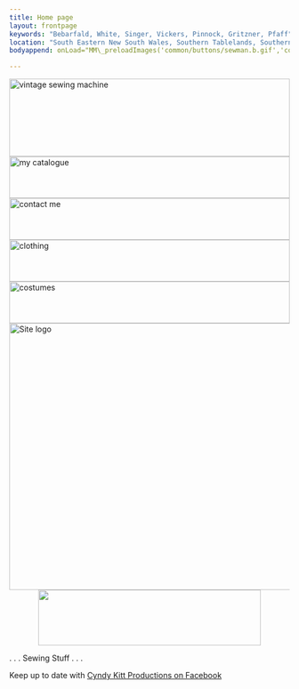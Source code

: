 ```yaml
---
title: Home page
layout: frontpage
keywords: "Bebarfald, White, Singer, Vickers, Pinnock, Gritzner, Pfaff"
location: "South Eastern New South Wales, Southern Tablelands, Southern Highlands, Goulburn, New South Wales, Australia.  Custom clothing and costume.  Craft accesories "
bodyappend: onLoad="MM\_preloadImages('common/buttons/sewman.b.gif','common/buttons/clothing.b.gif','common/buttons/costume.b.gif','common/buttons/cat.b.gif')"

---
```

<div class="container justify-content-center">
<div class="row">
<div class="col-3 py-0">
<div class="row">
<div class="col-12 mb-1">
<a href="{{ "machines" }}" onMouseOut="MM_swapImgRestore()" onMouseOver="MM_swapImage('sewing machine','','{{ "assets/buttons/sm.b.gif" | relative_url }}',1)"><img class="img-fluid" alt="vintage sewing machine" name="sewing machine" border="0" src="{{ "assets/buttons/sm.a.gif" |relative_url }}" width="100%" height="140"></a>
</div><!-- end inner col -->
<div class="col-12 mb-1">
<a href="{{ "pricelist" }}" onMouseOut="MM_swapImgRestore()" onMouseOver="MM_swapImage('catalogue','','{{ "assets/buttons/cat.b.gif" | relative_url }}',1)"><img class="img-fluid" alt="my catalogue" name="catalogue" border="0" src="{{ "assets/buttons/cat.a.gif" |relative_url }}" width="100%" height="75"></a>
</div><!-- end inner col -->
<div class="col-12 mb-1">
<a href="{{ "contact" }}" onMouseOut="MM_swapImgRestore()" onMouseOver="MM_swapImage('contact','','{{ "assets/buttons/cont.b.gif" | relative_url }}',1)"><img class="img-fluid" alt="contact me" name="contact" border="0" src="{{ "assets/buttons/cont.a.gif" |relative_url }}" width="100%" height="75"></a>
</div><!-- end inner col -->
<div class="col-12 mb-1">
<a href="{{ "sewing" }}" onMouseOut="MM_swapImgRestore()" onMouseOver="MM_swapImage('clothing','','{{ "assets/buttons/clothing.b.gif" | relative_url }}',1)"><img class="img-fluid" alt="clothing" name="clothing" border="0" src="{{ "assets/buttons/clothing.a.gif" |relative_url }}" width="100%" height="75"></a>
</div><!-- end inner col -->
<div class="col">
<a href="{{ "sewing/costumes" }}" onMouseOut="MM_swapImgRestore()" onMouseOver="MM_swapImage('costume','','{{ "assets/buttons/costume.b.gif" | relative_url }}',1)"><img class="img-fluid" alt="costumes" name="costume" border="0" src="{{ "assets/buttons/costume.a.gif" |relative_url }}" width="100%" height="75"></a>
</div><!-- end inner col -->
</div><!-- end inner row -->
</div><!-- end outer col -->
<div class="col-9 pt-2">
<img class="img-fluid" alt="Site logo" src="{{ "assets/images/ckp-index.gif" |relative_url }}" width="600" height="480" usemap="#Map" border="0"> 
<map name="Map"> 
<area alt="Site overview" shape="rect" coords="253,434,342,475" href="a.main/index.html">
</map>
</div><!-- end outer col -->
</div><!-- end outer row -->
</div><!-- end container -->
<div align="center" class="my-2"><a href="{{ "/shop" }}"><img src="{{ "assets/buttons/ckpshopani.gif" | relative_url }}" width="400" height="100" border="0"></a></div>
<div class="text-center">
<p class="h1 bg-light mt-4">. . . Sewing Stuff . . . </p>
<p class="mb-4">Keep up to date with <a href="//www.facebook.com/CyndyKittProd" target="_blank">Cyndy Kitt Productions on Facebook</a> </p>
<div id="fb-root"></div><script src="//connect.facebook.net/en_US/all.js#xfbml=1"></script>
<fb:send href="cyndykitt.com.au" font="trebuchet ms"></fb:send> </div>


